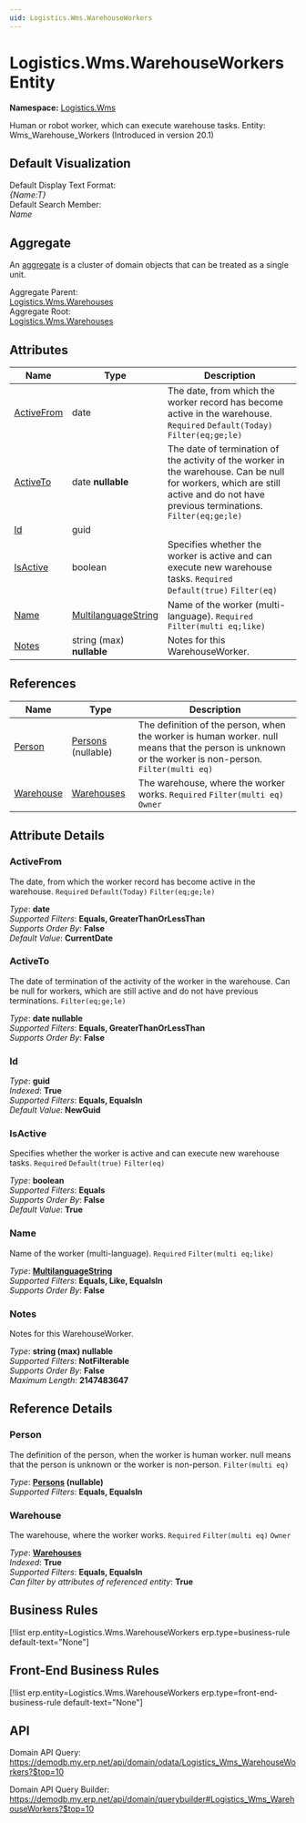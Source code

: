 ```yaml
---
uid: Logistics.Wms.WarehouseWorkers
---
```

# Logistics.Wms.WarehouseWorkers Entity

**Namespace:** [Logistics.Wms](Logistics.Wms.md)  

Human or robot worker, which can execute warehouse tasks. Entity: Wms_Warehouse_Workers (Introduced in version 20.1)

## Default Visualization
Default Display Text Format:  
_{Name:T}_  
Default Search Member:  
_Name_  

## Aggregate
An [aggregate](https://docs.erp.net/tech/advanced/concepts/aggregates.html) is a cluster of domain objects that can be treated as a single unit.  

Aggregate Parent:  
[Logistics.Wms.Warehouses](Logistics.Wms.Warehouses.md)  
Aggregate Root:  
[Logistics.Wms.Warehouses](Logistics.Wms.Warehouses.md)  

## Attributes

| Name | Type | Description |
| ---- | ---- | --- |
| [ActiveFrom](Logistics.Wms.WarehouseWorkers.md#activefrom) | date | The date, from which the worker record has become active in the warehouse. `Required` `Default(Today)` `Filter(eq;ge;le)` 
| [ActiveTo](Logistics.Wms.WarehouseWorkers.md#activeto) | date __nullable__ | The date of termination of the activity of the worker in the warehouse. Can be null for workers, which are still active and do not have previous terminations. `Filter(eq;ge;le)` 
| [Id](Logistics.Wms.WarehouseWorkers.md#id) | guid |  
| [IsActive](Logistics.Wms.WarehouseWorkers.md#isactive) | boolean | Specifies whether the worker is active and can execute new warehouse tasks. `Required` `Default(true)` `Filter(eq)` 
| [Name](Logistics.Wms.WarehouseWorkers.md#name) | [MultilanguageString](../data-types.md#multilanguagestring) | Name of the worker (multi-language). `Required` `Filter(multi eq;like)` 
| [Notes](Logistics.Wms.WarehouseWorkers.md#notes) | string (max) __nullable__ | Notes for this WarehouseWorker. 

## References

| Name | Type | Description |
| ---- | ---- | --- |
| [Person](Logistics.Wms.WarehouseWorkers.md#person) | [Persons](General.Contacts.Persons.md) (nullable) | The definition of the person, when the worker is human worker. null means that the person is unknown or the worker is non-person. `Filter(multi eq)` |
| [Warehouse](Logistics.Wms.WarehouseWorkers.md#warehouse) | [Warehouses](Logistics.Wms.Warehouses.md) | The warehouse, where the worker works. `Required` `Filter(multi eq)` `Owner` |


## Attribute Details

### ActiveFrom

The date, from which the worker record has become active in the warehouse. `Required` `Default(Today)` `Filter(eq;ge;le)`

_Type_: **date**  
_Supported Filters_: **Equals, GreaterThanOrLessThan**  
_Supports Order By_: **False**  
_Default Value_: **CurrentDate**  

### ActiveTo

The date of termination of the activity of the worker in the warehouse. Can be null for workers, which are still active and do not have previous terminations. `Filter(eq;ge;le)`

_Type_: **date __nullable__**  
_Supported Filters_: **Equals, GreaterThanOrLessThan**  
_Supports Order By_: **False**  

### Id

_Type_: **guid**  
_Indexed_: **True**  
_Supported Filters_: **Equals, EqualsIn**  
_Default Value_: **NewGuid**  

### IsActive

Specifies whether the worker is active and can execute new warehouse tasks. `Required` `Default(true)` `Filter(eq)`

_Type_: **boolean**  
_Supported Filters_: **Equals**  
_Supports Order By_: **False**  
_Default Value_: **True**  

### Name

Name of the worker (multi-language). `Required` `Filter(multi eq;like)`

_Type_: **[MultilanguageString](../data-types.md#multilanguagestring)**  
_Supported Filters_: **Equals, Like, EqualsIn**  
_Supports Order By_: **False**  

### Notes

Notes for this WarehouseWorker.

_Type_: **string (max) __nullable__**  
_Supported Filters_: **NotFilterable**  
_Supports Order By_: **False**  
_Maximum Length_: **2147483647**  


## Reference Details

### Person

The definition of the person, when the worker is human worker. null means that the person is unknown or the worker is non-person. `Filter(multi eq)`

_Type_: **[Persons](General.Contacts.Persons.md) (nullable)**  
_Supported Filters_: **Equals, EqualsIn**  

### Warehouse

The warehouse, where the worker works. `Required` `Filter(multi eq)` `Owner`

_Type_: **[Warehouses](Logistics.Wms.Warehouses.md)**  
_Indexed_: **True**  
_Supported Filters_: **Equals, EqualsIn**  
_Can filter by attributes of referenced entity_: **True**  



## Business Rules

[!list erp.entity=Logistics.Wms.WarehouseWorkers erp.type=business-rule default-text="None"]

## Front-End Business Rules

[!list erp.entity=Logistics.Wms.WarehouseWorkers erp.type=front-end-business-rule default-text="None"]

## API

Domain API Query:
<https://demodb.my.erp.net/api/domain/odata/Logistics_Wms_WarehouseWorkers?$top=10>

Domain API Query Builder:
<https://demodb.my.erp.net/api/domain/querybuilder#Logistics_Wms_WarehouseWorkers?$top=10>

